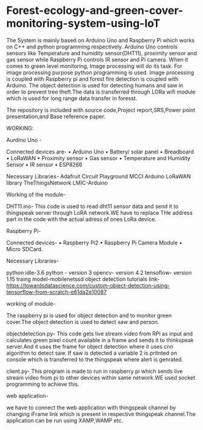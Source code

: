 # Forest-ecology-and-green-cover-monitoring-system-using-IoT
The System is mainly based on Arduino Uno and Raspberry Pi which works on C++ and python programming respectively. Arduino Uno controls sensors like Temperature and humidity sensor(DHT11), proximity sensor and gas sensor while Raspberry Pi controls IR sensor and Pi camera. When it comes to green level monitoring, Image processing will do its task. For image processing purpose python programming is used. Image processing is coupled with Raspberry pi and forest fire detection is coupled with Arduino. The object detection is used for detecting humans and saw in order to prevent tree theft.The data is transferred through LORa wifi module which is used for long range data transfer in foresst.


The repository is included with source code,Project report,SRS,Power point presentation,and Base reference paper. 

WORKING:

Aurdino Uno -

Connected devices are-
•	Arduino Uno
•	Battery/ solar panel
•	Breadboard
•	LoRaWAN
•	Proximity sensor
•	Gas sensor
•	Temperature and Humidity Sensor
•	IR sensor
•	ESP8266

Necessary Libraries-
Adafruit Circuit Playground
MCCI Arduino LoRaWAN library
TheThingsNetwork
LMIC-Arduino

Working of the module-

DHT11.ino- This code is used to read dht11 sensor data and send it to thingspeak server through LoRA network.WE have to replace THe address part in the code with the actual adress of ones LoRa device.

Raspberry Pi-

Connected devices-
•	Raspberry Pi2 
•	Raspberry Pi Camera Module
•	Micro SDCard.

Necessary Libraries-

python idle-3.6
python - version 3
opencv- version 4.2
tensoflow- version 1.15
traing model-mobilenetssd
object detection tutorials link-https://towardsdatascience.com/custom-object-detection-using-tensorflow-from-scratch-e61da2e10087

working of module-

The raspberry pi is used for object detection and to monitor green cover.The object detection is used to detect saw and person.

objectdetection.py- This code gets live stream video from RPi as input and calculates green pixel count available in a frame and sends it to thinkspeak server.And it uses the frame for object detection where it uses cnn algorithm to detect saw. If saw is detected a variable 2 is pritnted on console which is transferred to the thingspeak where alert is genrated.

client.py- This program is made to run in raspberry pi which sends live stream video from pi to other devices within same network.WE used socket programming to achieve this.

web application-

we have to connect the web application with thingspeak channel by changing iFrame link which is present in respective thingspeak channel.The application can be run using XAMP,WAMP etc.
